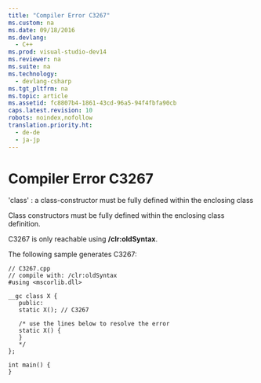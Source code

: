 ```yaml
---
title: "Compiler Error C3267"
ms.custom: na
ms.date: 09/18/2016
ms.devlang: 
  - C++
ms.prod: visual-studio-dev14
ms.reviewer: na
ms.suite: na
ms.technology: 
  - devlang-csharp
ms.tgt_pltfrm: na
ms.topic: article
ms.assetid: fc8807b4-1861-43cd-96a5-94f4fbfa90cb
caps.latest.revision: 10
robots: noindex,nofollow
translation.priority.ht: 
  - de-de
  - ja-jp
---
```

# Compiler Error C3267
'class' : a class-constructor must be fully defined within the enclosing class  
  
 Class constructors must be fully defined within the enclosing class definition.  
  
 C3267 is only reachable using **/clr:oldSyntax**.  
  
 The following sample generates C3267:  
  
```  
// C3267.cpp  
// compile with: /clr:oldSyntax  
#using <mscorlib.dll>  
  
__gc class X {  
   public:  
   static X(); // C3267  
  
   /* use the lines below to resolve the error  
   static X() {  
   }     
   */  
};  
  
int main() {  
}  
```